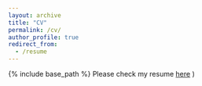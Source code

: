 ```yaml
---
layout: archive
title: "CV"
permalink: /cv/
author_profile: true
redirect_from:
  - /resume
---
```


{% include base_path %}
Please check my resume [here](http://zehao-zhao.github.io/me/files/AndyZhao_resume.pdf)
)

  
